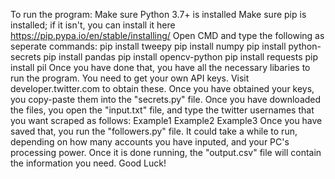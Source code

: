 To run the program:
Make sure Python 3.7+ is installed
Make sure pip is installed; if it isn't, you can install it here https://pip.pypa.io/en/stable/installing/
Open CMD and type the following as seperate commands:
pip install tweepy
pip install numpy
pip install python-secrets
pip install pandas
pip install opencv-python
pip install requests
pip install pil
Once you have done that, you have all the necessary libaries to run the program.
You need to get your own API keys. Visit developer.twitter.com to obtain these. Once you have obtained your keys, you copy-paste them into the "secrets.py" file.
Once you have downloaded the files, you open the "input.txt" file, and type the twitter usernames that you want scraped as follows:
Example1
Example2
Example3
Once you have saved that, you run the "followers.py" file. It could take a while to run, depending on how many accounts you have inputed, and your PC's processing power. 
Once it is done running, the "output.csv" file will contain the information you need. 
Good Luck!
